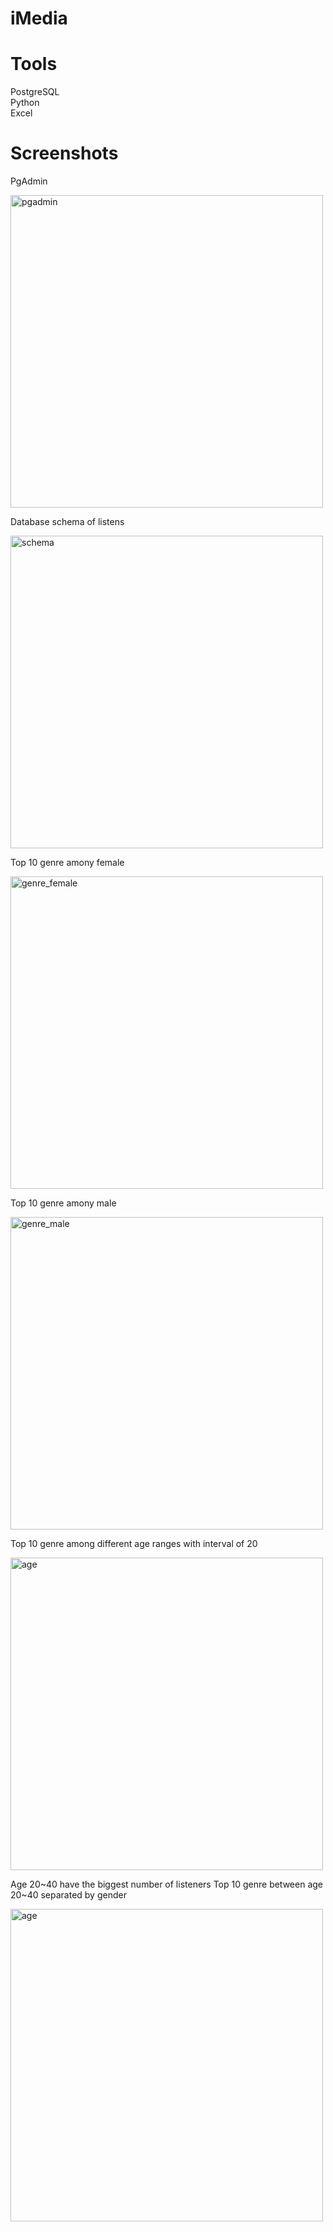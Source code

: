 # iMedia

# Tools 
PostgreSQL<br />
Python<br />
Excel<br />

# Screenshots
PgAdmin

<img width="500" alt="pgadmin" src="https://cloud.githubusercontent.com/assets/15256661/22628469/7d706df6-eba2-11e6-88a8-11f1a8426b88.png">

Database schema of listens

<img width="500" alt="schema" src="https://cloud.githubusercontent.com/assets/15256661/22628515/2f031e88-eba3-11e6-83d3-908f6f190ac2.png">

Top 10 genre amony female

<img width="500" alt="genre_female" src="https://cloud.githubusercontent.com/assets/15256661/22628518/37dcc8f6-eba3-11e6-8386-a5d8805da11e.png">

Top 10 genre amony male

<img width="500" alt="genre_male" src="https://cloud.githubusercontent.com/assets/15256661/22628519/39059050-eba3-11e6-998b-b292ce161bfc.png">

Top 10 genre among different age ranges with interval of 20

<img width="500" alt="age" src="https://cloud.githubusercontent.com/assets/15256661/22628546/c6b5f1f6-eba3-11e6-805b-58b45dc2e4b8.png">

Age 20~40 have the biggest number of listeners
Top 10 genre between age 20~40 separated by gender

<img width="500" alt="age" src="https://cloud.githubusercontent.com/assets/15256661/22628775/3840c9f0-eba8-11e6-855e-e04a883d41d9.png">

